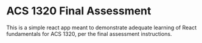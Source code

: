 # ACS 1320 Final Assessment

This is a simple react app meant to demonstrate adequate learning of React fundamentals for ACS 1320, per the final assessment instructions.
